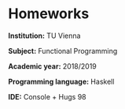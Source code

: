 # Homeworks

**Institution:** TU Vienna

**Subject:** Functional Programming

**Academic year:** 2018/2019

**Programming language:** Haskell

**IDE:** Console + Hugs 98 
